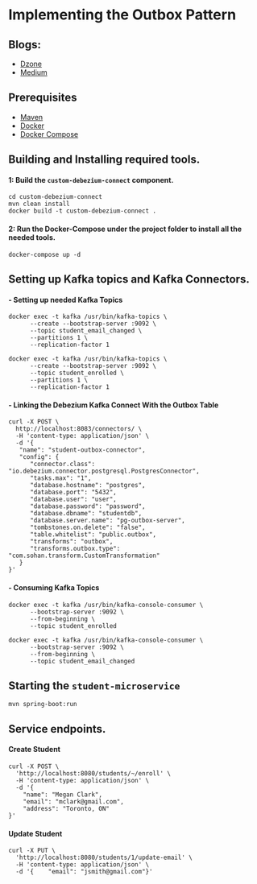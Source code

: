 # Implementing the Outbox Pattern

## Blogs: 
- [Dzone](https://dzone.com/articles/implementing-the-outbox-pattern)
- [Medium](https://medium.com/@sohan_ganapathy/resilient-eventing-in-microservices-using-the-outbox-pattern-ed0b10ea3ef8)

## Prerequisites
- [Maven](https://maven.apache.org/install.html)
- [Docker](https://docs.docker.com/v17.09/engine/installation/)
- [Docker Compose](https://docs.docker.com/compose/install/)

## Building and Installing required tools.

#### 1: Build the  `custom-debezium-connect` component.

```shell
cd custom-debezium-connect
mvn clean install
docker build -t custom-debezium-connect .
```

#### 2: Run the Docker-Compose under the project folder to install all the needed tools.

```shell
docker-compose up -d
```

## Setting up Kafka topics and Kafka Connectors.

#### - Setting up needed Kafka Topics
```shell
docker exec -t kafka /usr/bin/kafka-topics \
      --create --bootstrap-server :9092 \
      --topic student_email_changed \
      --partitions 1 \
      --replication-factor 1
      
docker exec -t kafka /usr/bin/kafka-topics \
      --create --bootstrap-server :9092 \
      --topic student_enrolled \
      --partitions 1 \
      --replication-factor 1
```

#### - Linking the Debezium Kafka Connect With the Outbox Table
```shell
curl -X POST \
  http://localhost:8083/connectors/ \
  -H 'content-type: application/json' \
  -d '{
   "name": "student-outbox-connector",
   "config": {
      "connector.class": "io.debezium.connector.postgresql.PostgresConnector",
      "tasks.max": "1",
      "database.hostname": "postgres",
      "database.port": "5432",
      "database.user": "user",
      "database.password": "password",
      "database.dbname": "studentdb",
      "database.server.name": "pg-outbox-server",
      "tombstones.on.delete": "false",
      "table.whitelist": "public.outbox",
      "transforms": "outbox",
      "transforms.outbox.type": "com.sohan.transform.CustomTransformation"
   }
}'
```

#### - Consuming Kafka Topics
```shell
docker exec -t kafka /usr/bin/kafka-console-consumer \
      --bootstrap-server :9092 \
      --from-beginning \
      --topic student_enrolled

docker exec -t kafka /usr/bin/kafka-console-consumer \
      --bootstrap-server :9092 \
      --from-beginning \
      --topic student_email_changed
```

## Starting the `student-microservice`
```shell
mvn spring-boot:run
```

## Service endpoints.

#### Create Student
```shell
curl -X POST \
  'http://localhost:8080/students/~/enroll' \
  -H 'content-type: application/json' \
  -d '{ 
    "name": "Megan Clark",
    "email": "mclark@gmail.com",
    "address": "Toronto, ON"
}'
```

#### Update Student
```shell
curl -X PUT \  
  'http://localhost:8080/students/1/update-email' \  
  -H 'content-type: application/json' \
  -d '{    "email": "jsmith@gmail.com"}'
```
